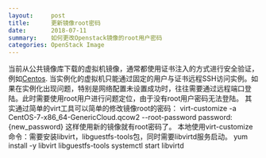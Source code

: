 ```yaml
---
layout:     post
title:      更新镜像root密码
date:       2018-07-11
summary:    如何更改Openstack镜像的root用户密码
categories: OpenStack Image
---
```


当前从公共镜像库下载的虚拟机镜像，通常都使用证书注入的方式进行安全验证，例如[Centos](https://cloud.centos.org/centos/7/images/).
当实例化的虚拟机只能通过固定的用户与证书远程SSH访问实例。如果在实例化出现问题，特别是网络配置未设置成功时，往往需要通过远程端口登陆。此时需要使用root用户进行问题定位，由于没有root用户密码无法登陆。
其实通过简单的virt工具可以简单的修改镜像root的密码：
    virt-customize -a CentOS-7-x86_64-GenericCloud.qcow2 --root-password password:{new_password}
这样使用新的镜像就有root密码了。
本地使用virt-customize命令：需要安装libvirt，libguestfs-tools包，同时需要libvirtd服务启动。
    yum install -y libvirt libguestfs-tools
    systemctl start libvirtd
